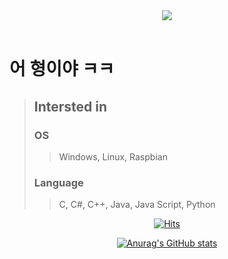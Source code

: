  <div align=center>
	 
  <img src="https://capsule-render.vercel.app/api?type=cylinder&color=auto&text=IoT%20Software%20Developer&fontAlignY=53&fontSize=30&height=100">
  <br>
  <br>
 </div>
 
 # 어 형이야 ㅋㅋ
 
>## Intersted in
>### OS
>>Windows, Linux, Raspbian
>### Language
>>C, C#, C++, Java, Java Script, Python
<div align=center>
	  
 [![Hits](https://hits.seeyoufarm.com/api/count/incr/badge.svg?url=https%3A%2F%2Fgithub.com%2FTaehyeonEntus&count_bg=%2379C83D&title_bg=%235CAE4C&icon=&icon_color=%23368C3F&title=hits&edge_flat=false)](https://hits.seeyoufarm.com)
 
	 
 [![Anurag's GitHub stats](https://github-readme-stats.vercel.app/api?username=TaehyeonEntus&hide=contribs)](https://github.com/anuraghazra/github-readme-stats)
 
</div>
